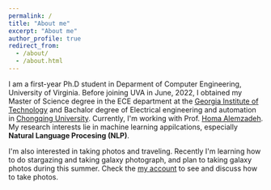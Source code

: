 ```yaml
---
permalink: /
title: "About me"
excerpt: "About me"
author_profile: true
redirect_from: 
  - /about/
  - /about.html
---
```

I am a first-year Ph.D student in Deparment of Computer Engineering, University of Virginia. Before joining UVA in June, 2022, I obtained my Master of Science degree in the ECE department at the [Georgia Institute of Technology](https://www.gatech.edu/) and Bachalor degree of Electrical engineering and automation in [Chongqing University](http://english.cqu.edu.cn/). Currently, I'm working with Prof. [Homa Alemzadeh](https://homa-alem.github.io/index.html). My research interests lie in machine learning appilcations, especially **Natural Language Procesing (NLP)**.

I'm also interested in taking photos and traveling. Recently I'm learning how to do stargazing and taking galaxy photograph, and plan to taking galaxy photos during this summer. Check the [my account](https://www.xiaohongshu.com/user/profile/598330855e87e72a74bd33b1) to see and discuss how to take photos.
